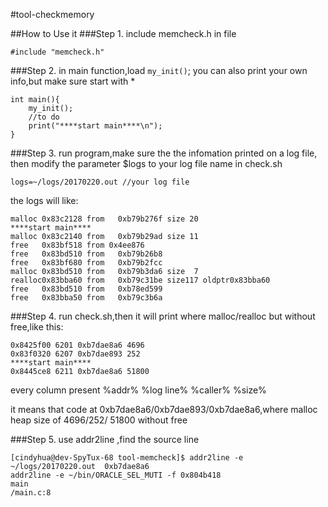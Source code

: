 #tool-checkmemory

##How to Use it
###Step 1.
include memcheck.h in file

    #include "memcheck.h"

###Step 2.
in main function,load `my_init()`;
you can also print your own info,but make sure start with *

    int main(){
    	my_init();
    	//to do
    	print("****start main****\n");
    }


###Step 3.
run program,make sure the the infomation printed on a log file, then modify the parameter $logs to your log file name in check.sh

`logs=~/logs/20170220.out //your log file`

the logs will like:

```
malloc 0x83c2128 from   0xb79b276f size 20
****start main****
malloc 0x83c2140 from   0xb79b29ad size 11
free   0x83bf518 from 0x4ee876
free   0x83bd510 from   0xb79b26b8
free   0x83bf680 from   0xb79b2fcc
malloc 0x83bd510 from   0xb79b3da6 size  7
realloc0x83bba60 from   0xb79c31be size117 oldptr0x83bba60
free   0x83bd510 from   0xb78ed599
free   0x83bba50 from   0xb79c3b6a
```


###Step 4.
run check.sh,then it will print where malloc/realloc but without free,like this:

```
0x8425f00 6201 0xb7dae8a6 4696
0x83f0320 6207 0xb7dae893 252
****start main****
0x8445ce8 6211 0xb7dae8a6 51800
```

every column present 
%addr% %log line% %caller% %size%

it means that code at 0xb7dae8a6/0xb7dae893/0xb7dae8a6,where malloc heap size of 4696/252/ 51800 without free


###Step 5.
use addr2line ,find the source line

```
[cindyhua@dev-SpyTux-68 tool-memcheck]$ addr2line -e ~/logs/20170220.out  0xb7dae8a6
addr2line -e ~/bin/ORACLE_SEL_MUTI -f 0x804b418
main                       
/main.c:8
```

